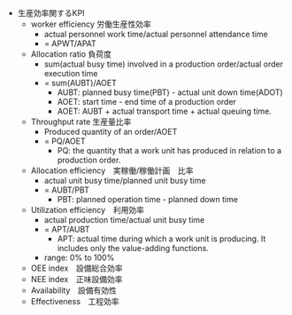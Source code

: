 - 生産効率関するKPI
    - worker efficiency 労働生産性効率
        - actual personnel work time/actual personnel attendance time
        - = APWT/APAT
    - Allocation ratio 負荷度
        - sum(actual busy time) involved in a production order/actual order execution time
        - = sum(AUBT)/AOET
            - AUBT: planned busy time(PBT) - actual unit down time(ADOT)
            - AOET: start time - end time of a production order
            - AOET: AUBT + actual transport time + actual queuing time.
    - Throughput rate 生産量比率
        - Produced quantity of an order/AOET
        - = PQ/AOET
          - PQ: the quantity that a work unit has produced in relation to a production order.
    - Allocation efficiency　実稼働/稼働計画　比率
        - actual unit busy time/planned unit busy time
        - = AUBT/PBT
            - PBT: planned operation time - planned down time
    - Utilization efficiency　利用効率
        - actual production time/actual unit busy time
        - = APT/AUBT
            - APT: actual time during which a work unit is producing. It includes only the value-adding functions.
        - range: 0% to 100%
    - OEE index　設備総合効率
    - NEE index　正味設備効率
    - Availability　設備有効性
    - Effectiveness　工程効率
